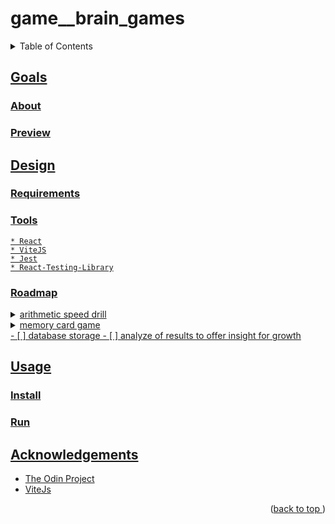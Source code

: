 # game__brain_games
<a name="readme-top"></a>
<details>
    <summary>Table of Contents</summary>
    <ol>
        <li><a href="#goals">Goals</a>
            <ul>
                <li><a href="#about">About</li>
                <li><a href="#preview">Preview</li>
            </ul>
        </li>
        <li><a href="#design">Design</li>
          <ul>
            <li><a href="#requirements">Tools</li>
            <li><a href="#tools">Tools</li>
            <li><a href="#roadmap">Roadmap</li>
          </ul>
        </li>
        <li><a href="#usage">Usage</a>
            <ul>
                <li><a href="#install">Install</li>
                <li><a href="#run">Run</li>
            </ul>
        </li>
        <li><a href="#acknowledgements">Acknowledgements</li>
    </ol>
</details>

## Goals
### About
### Preview
## Design
### Requirements
### Tools
    * React
    * ViteJS
    * Jest
    * React-Testing-Library
### Roadmap
<details>
<summary>arithmetic speed drill</summary>

- [x] arithmetic speed drill mvp
    - [x] addition questions
    - [x] subtraction questions
    - [x] multiplication questions
    - [x] division questions
    - [ ] fractional multiplication
    - [ ] fractional division
    - [ ] timer
    - [ ] history tracking of questions & times to gauge ability
</details>
<details>
<summary>memory card game</summary>

- [ ] memory card game mvp
    - [ ] display cards
    - [ ] track score
    - [ ] track best score
</details>
- [ ] database storage
- [ ] analyze of results to offer insight for growth

## Usage
### Install
### Run
## Acknowledgements
* [The Odin Project](https://www.theodinproject.com/)
* [ViteJs](https://vitejs.dev)
<p align="right">(<a href="#readme-top">back to top </a>)</p>